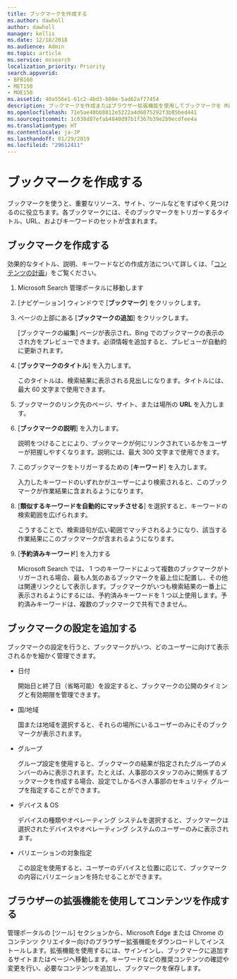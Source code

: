 ```yaml
---
title: ブックマークを作成する
ms.author: dawholl
author: dawholl
manager: kellis
ms.date: 12/18/2018
ms.audience: Admin
ms.topic: article
ms.service: mssearch
localization_priority: Priority
search.appverid:
- BFB160
- MET150
- MOE150
ms.assetid: 40a556e1-61c2-4bd3-b80e-5ad62af77454
description: ブックマークを作成またはブラウザー拡張機能を使用してブックマークを Microsoft Search 作業結果へ追加します。
ms.openlocfilehash: 71e5ae48bb8812e5222a4d6075292f3b85bed441
ms.sourcegitcommit: 1c038d87efab4840d97b1f367b39e2b9ecdfee4a
ms.translationtype: HT
ms.contentlocale: ja-JP
ms.lasthandoff: 01/29/2019
ms.locfileid: "29612411"
---
```

# <a name="create-bookmarks"></a>ブックマークを作成する

ブックマークを使うと、重要なリソース、サイト、ツールなどをすばやく見つけるのに役立ちます。各ブックマークには、そのブックマークをトリガーするタイトル、URL、およびキーワードのセットが含まれます。
  
## <a name="create-a-bookmark"></a>ブックマークを作成する

効果的なタイトル、説明、キーワードなどの作成方法について詳しくは、「[コンテンツの計画](plan-your-content.md)」をご覧ください。
  
1. Microsoft Search 管理ポータルに移動します
    
2. [ナビゲーション] ウィンドウで [**ブックマーク**] をクリックします。
    
3. ページの上部にある [**ブックマークの追加**] をクリックします。
    
    [ブックマークの編集] ページが表示され、Bing でのブックマークの表示のされ方をプレビューできます。必須情報を追加すると、プレビューが自動的に更新されます。
    
4. [**ブックマークのタイトル**] を入力します。
    
    このタイトルは、検索結果に表示される見出しになります。タイトルには、最大 60 文字まで使用できます。
    
5. ブックマークのリンク先のページ、サイト、または場所の **URL** を入力します。 
    
6. [**ブックマークの説明**] を入力します。
    
    説明をつけることにより、ブックマークが何にリンクされているかをユーザーが把握しやすくなります。説明には、最大 300 文字まで使用できます。
    
7. このブックマークをトリガーするための [**キーワード**] を入力します。 
    
    入力したキーワードのいずれかがユーザーにより検索されると、このブックマークが作業結果に含まれるようになります。
    
8. [**類似するキーワードを自動的にマッチさせる**] を選択すると、キーワードの検索範囲を広げられます。 
    
    こうすることで、検索語句が広い範囲でマッチされるようになり、該当する作業結果にこのブックマークが含まれるようになります。
    
9. [**予約済みキーワード**] を入力する
    
    Microsoft Search では、 1 つのキーワードによって複数のブックマークがトリガーされる場合、最も人気のあるブックマークを最上位に配置し、その他は関連リンクとして表示します。ブックマークがいつも検索結果の一番上に表示されるようにするには、予約済みキーワードを 1 つ以上使用します。予約済みキーワードは、複数のブックマークで共有できません。 
    
## <a name="add-bookmark-settings"></a>ブックマークの設定を追加する

ブックマークの設定を行うと、ブックマークがいつ、どのユーザーに向けて表示されるかを細かく管理できます。 
  
- 日付
    
    開始日と終了日（省略可能）を設定すると、ブックマークの公開のタイミングと有効期限を管理できます。  
    
- 国/地域
    
    国または地域を選択すると、それらの場所にいるユーザーのみにそのブックマークが表示されます。
    
- グループ
    
    グループ設定を使用すると、ブックマークの結果が指定されたグループのメンバーのみに表示されます。たとえば、人事部のスタッフのみに関係するブックマークを作成する場合、設定でしかるべき人事部のセキュリティ グループを指定することができます。
    
- デバイス &amp; OS
    
    デバイスの種類やオペレーティング システムを選択すると、ブックマークは選択されたデバイスやオペレーティング システムのユーザーのみに表示されます。
    
- バリエーションの対象指定
    
    この設定を使用すると、ユーザーのデバイスと位置に応じて、ブックマークの内容にバリエーションを持たせることができます。
    
## <a name="use-a-browser-extension-to-create-content"></a>ブラウザーの拡張機能を使用してコンテンツを作成する

管理ポータルの [ツール] セクションから、Microsoft Edge または Chrome のコンテンツ クリエイター向けのブラウザー拡張機能をダウンロードしてインストールします。拡張機能を使用するには、サインインし、ブックマークに追加するサイトまたはページへ移動します。キーワードなどの推奨コンテンツの確認や変更を行い、必要なコンテンツを追加し、ブックマークを保存します。